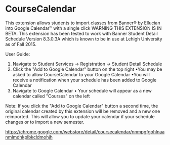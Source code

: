 # CourseCalendar

This extension allows students to import classes from Banner® by Ellucian into Google Calendar™ with a single click
WARNING THIS EXTENSION IS IN BETA.
This extension has been tested to work with Banner Student Detail Schedule Version 8.3.0.3A which is known to be in use at Lehigh University as of Fall 2015.

User Guide:
1. Navigate to Student Services -> Registration -> Student Detail Schedule
2. Click the "Add to Google Calendar" button on the top right
•You may be asked to allow CourseCalendar to your Google Calendar
•You will receive a notification when your schedule has been added to Google Calendar
3. Navigate to Google Calendar
• Your schedule will appear as a new calendar called "Courses" on the left

Note: If you click the "Add to Google Calendar" button a second time, the original calendar created by this extension will be removed and a new one reimported.
This will allow you to update your calendar if your schedule changes or to import a new semester.

https://chrome.google.com/webstore/detail/coursecalendar/nnmpgfgohlnaanmlmdhkplbkcldmohjh

